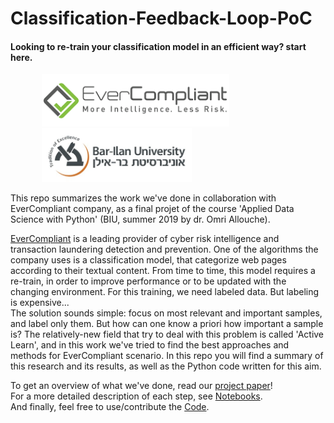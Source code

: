 # Classification-Feedback-Loop-PoC
#### Looking to re-train your classification model in an efficient way? start here.




<p float="center">
 <img src="Resources/EverCompliantLOGO.png" width="300" hspace="50"/> 
 <img src="Resources/BarIlanLOGO.jpg" width="240" hspace="50"/> 
</p>
   
This repo summarizes the work we've done in collaboration with EverCompliant company, as a final projet of the course 'Applied Data Science with Python' (BIU, summer 2019 by dr. Omri Allouche). 

[EverCompliant](https://evercompliant.com) is a leading provider of cyber risk intelligence and transaction laundering detection and prevention. One of the algorithms the company uses is a classification model, that categorize web pages according to their textual content. From time to time, this model requires a re-train, in order to improve performance or to be updated with the changing environment. For this training, we need labeled data. But labeling is expensive...\
The solution sounds simple: focus on most relevant and important samples, and label only them. But how can one know a priori how important a sample is? The relatively-new field that try to deal with this problem is called 'Active Learn', and in this work we've tried to find the best approaches and methods for EverCompliant scenario. In this repo you will find a summary of this research and its results, as well as the Python code written for this aim.



To get an overview of what we've done, read our [project paper](ProjectPaper.ipynb)! \
For a more detailed description of each step, see [Notebooks](Notebooks/README.md). \
And finally, feel free to use/contribute the [Code](Code/README.md). 
